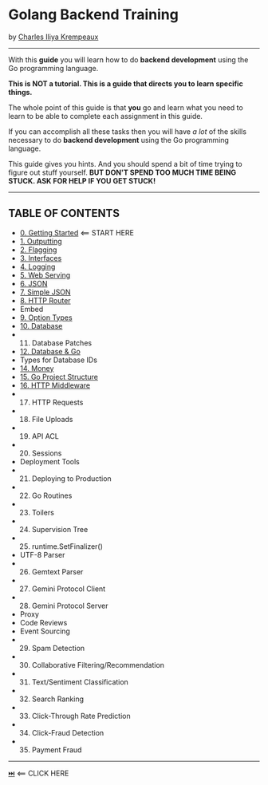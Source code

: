 # Golang Backend Training
by [Charles Iliya Krempeaux](http://changelog.ca/)

-----

With this **guide** you will learn how to do **backend development** using the Go programming language.

**This is NOT a tutorial. This is a guide that directs you to learn specific things.**

The whole point of this guide is that **you** go and learn what you need to learn to be able to complete each assignment in this guide.

If you can accomplish all these tasks then you will have _a lot_ of the skills necessary to do **backend development** using the Go programming language.

This guide gives you hints. And you should spend a bit of time trying to figure out stuff yourself. **BUT DON'T SPEND TOO MUCH TIME BEING STUCK. ASK FOR HELP IF YOU GET STUCK!**

-----

## TABLE OF CONTENTS

* [0. Getting Started](chapters/getting-started/README.md) ⟸ START HERE
* [1. Outputting](chapters/outputting/README.md)
* [2. Flagging](chapters/flagging/README.md)
* [3. Interfaces](chapters/interfaces/README.md)
* [4. Logging](chapters/logging/README.md)
* [5. Web Serving](chapters/web_serving/README.md)
* [6. JSON](chapters/json/README.md)
* [7. Simple JSON](chapters/simple_json/README.md)
* [8. HTTP Router](chapters/http_router/README.md)
* Embed
* [9. Option Types](#10-option-types)
* [10. Database](chapters/database/README.md)
* 11. Database Patches
* [12. Database & Go](chapters/database_and_go/README.md)
* Types for Database IDs
* [14. Money](chapters/money/README.md)
* [15. Go Project Structure](chapters/golang-project-structure/README.md)
* [16. HTTP Middleware](chapters/http_middleware/README.md)
* 17. HTTP Requests
* 18. File Uploads
* 19. API ACL
* 20. Sessions
* Deployment Tools
* 21. Deploying to Production
* 22. Go Routines
* 23. Toilers
* 24. Supervision Tree
* 25. runtime.SetFinalizer()
* UTF-8 Parser
* 26. Gemtext Parser
* 27. Gemini Protocol Client
* 28. Gemini Protocol Server
* Proxy
* Code Reviews
* Event Sourcing
* 29. Spam Detection
* 30. Collaborative Filtering/Recommendation
* 31. Text/Sentiment Classification
* 32. Search Ranking
* 33. Click-Through Rate Prediction
* 34. Click-Fraud Detection
* 35. Payment Fraud

-----

[⏭️](chapters/getting-started/README.md) ⟸ CLICK HERE

